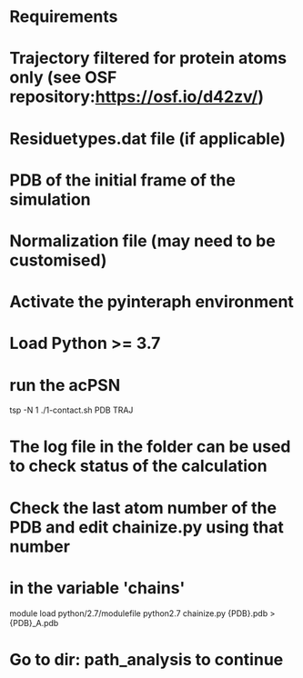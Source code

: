 # Requirements
# Trajectory filtered for protein atoms only (see OSF repository:https://osf.io/d42zv/)
# Residuetypes.dat file (if applicable)
# PDB of the initial frame of the simulation
# Normalization file (may need to be customised)

# Activate the pyinteraph environment
# Load Python >= 3.7

# run the acPSN
tsp -N 1 ./1-contact.sh PDB TRAJ

# The log file in the folder can be used to check status of the calculation

# Check the last atom number of the PDB and edit chainize.py using that number
# in the variable 'chains'
module load python/2.7/modulefile
python2.7 chainize.py {PDB}.pdb > {PDB}_A.pdb

# Go to dir: path_analysis to continue
